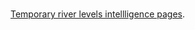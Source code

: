 <br>

<a href="https://theartificialintelligenceunit.github.io/intelligence/html/in-river-predictions.html" target="_blank">Temporary river levels intellligence pages</a>.  

<br>
<br>

<br>
<br>

<br>
<br>

<br>
<br>

<!-- <a href="https://repatterning.github.io/abstracts" target="_blank">notes</a> --!>
